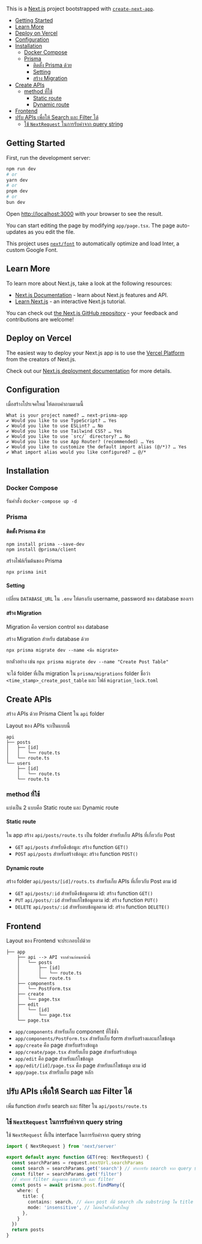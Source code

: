 This is a [Next.js](https://nextjs.org/) project bootstrapped with [`create-next-app`](https://github.com/vercel/next.js/tree/canary/packages/create-next-app).

- [Getting Started](#getting-started)
- [Learn More](#learn-more)
- [Deploy on Vercel](#deploy-on-vercel)
- [Configuration](#configuration)
- [Installation](#installation)
  - [Docker Compose](#docker-compose)
  - [Prisma](#prisma)
    - [ติดตั้ง Prisma ด้วย](#ติดตั้ง-prisma-ด้วย)
    - [Setting](#setting)
    - [สร้าง Migration](#สร้าง-migration)
- [Create APIs](#create-apis)
  - [method ที่ใช้](#method-ที่ใช้)
    - [Static route](#static-route)
    - [Dynamic route](#dynamic-route)
- [Frontend](#frontend)
- [ปรับ APIs เพื่อให้ Search และ Filter ได้](#ปรับ-apis-เพื่อให้-search-และ-filter-ได้)
  - [ใช้ `NextRequest` ในการรับค่าจาก query string](#ใช้-nextrequest-ในการรับค่าจาก-query-string)


## Getting Started

First, run the development server:

```bash
npm run dev
# or
yarn dev
# or
pnpm dev
# or
bun dev
```

Open [http://localhost:3000](http://localhost:3000) with your browser to see the result.

You can start editing the page by modifying `app/page.tsx`. The page auto-updates as you edit the file.

This project uses [`next/font`](https://nextjs.org/docs/basic-features/font-optimization) to automatically optimize and load Inter, a custom Google Font.

## Learn More

To learn more about Next.js, take a look at the following resources:

- [Next.js Documentation](https://nextjs.org/docs) - learn about Next.js features and API.
- [Learn Next.js](https://nextjs.org/learn) - an interactive Next.js tutorial.

You can check out [the Next.js GitHub repository](https://github.com/vercel/next.js/) - your feedback and contributions are welcome!

## Deploy on Vercel

The easiest way to deploy your Next.js app is to use the [Vercel Platform](https://vercel.com/new?utm_medium=default-template&filter=next.js&utm_source=create-next-app&utm_campaign=create-next-app-readme) from the creators of Next.js.

Check out our [Next.js deployment documentation](https://nextjs.org/docs/deployment) for more details.

## Configuration

เมื่อสร้างโปรเจคใหม่ ให้ตอบคำถามตามนี้

```
What is your project named? … next-prisma-app
✔ Would you like to use TypeScript? … Yes
✔ Would you like to use ESLint? … No
✔ Would you like to use Tailwind CSS? … Yes
✔ Would you like to use `src/` directory? … No
✔ Would you like to use App Router? (recommended) … Yes
✔ Would you like to customize the default import alias (@/*)? … Yes
✔ What import alias would you like configured? … @/*
```

## Installation

### Docker Compose

รันคำสั่ง `docker-compose up -d`

### Prisma

#### ติดตั้ง Prisma ด้วย

```
npm install prisma --save-dev
npm install @prisma/client
```

สร้างไฟล์เริ่มต้นของ Prisma

```
npx prisma init
```

#### Setting

เปลี่ยน `DATABASE_URL` ใน `.env` ให้ตรงกับ username, password ของ database ของเรา

#### สร้าง Migration

Migration คือ version control ของ database

สร้าง Migration สำหรับ database ด้วย

```
npx prisma migrate dev --name <ชื่อ migrate>
```

ยกตัวอย่าง เช่น `npx prisma migrate dev --name "Create Post Table"`

จะได้ folder ที่เป็น migration ใน `prisma/migrations` folder ชื่อว่า `<time_stamp>_create_post_table` และ ไฟล์ `migration_lock.toml`

## Create APIs

สร้าง APIs ด้วย Prisma Client ใน `api` folder

Layout ของ APIs จะเป็นแบบนี้
  
```
api
├── posts
│   ├── [id]
│   │   └── route.ts
│   └── route.ts
└── users
    ├── [id]
    │   └── route.ts
    └── route.ts
```

### method ที่ใช้

แบ่งเป็น 2 แบบคือ Static route และ Dynamic route

#### Static route

ใน app สร้าง `api/posts/route.ts` เป็น folder สำหรับเก็บ APIs ที่เกี่ยวกับ Post

- `GET` `api/posts` สำหรับดึงข้อมูล: สร้าง function `GET()`
- `POST` `api/posts` สำหรับสร้างข้อมูล: สร้าง function `POST()`

#### Dynamic route

สร้าง folder `api/posts/[id]/routs.ts` สำหรับเก็บ APIs ที่เกี่ยวกับ Post ตาม id

- `GET` `api/posts/:id` สำหรับดึงข้อมูลตาม id: สร้าง function `GET()`
- `PUT` `api/posts/:id` สำหรับแก้ไขข้อมูลตาม id: สร้าง function `PUT()`
- `DELETE` `api/posts/:id` สำหรับลบข้อมูลตาม id: สร้าง function `DELETE()`

## Frontend

Layout ของ Frontend จะประกอบไปด้วย

```
├── app
    ├── api --> API จากส่วนก่อนหน้านี้
    │   └── posts
    │       ├── [id]
    │       │   └── route.ts
    │       └── route.ts
    ├── components
    │   └── PostForm.tsx
    ├── create
    │   └── page.tsx
    ├── edit
    │   └── [id]
    │       └── page.tsx
    └── page.tsx
```

- `app/components` สำหรับเก็บ component ที่ใช้ซ้ำ
- `app/components/PostForm.tsx` สำหรับเก็บ form สำหรับสร้างและแก้ไขข้อมูล
- `app/create` คือ page สำหรับสร้างข้อมูล
- `app/create/page.tsx` สำหรับเก็บ page สำหรับสร้างข้อมูล
- `app/edit` คือ page สำหรับแก้ไขข้อมูล
- `app/edit/[id]/page.tsx` คือ page สำหรับแก้ไขข้อมูล ตาม id
- `app/page.tsx` สำหรับเก็บ page หลัก

## ปรับ APIs เพื่อให้ Search และ Filter ได้

เพิ่ม function สำหรับ search และ filter ใน `api/posts/route.ts`

### ใช้ `NextRequest` ในการรับค่าจาก query string

ใช้ `NextRequest` ที่เป็น interface ในการรับค่าจาก query string

```ts
import { NextRequest } from 'next/server'

export default async function GET(req: NextRequest) {
  const searchParams = request.nextUrl.searchParams
  const search = searchParams.get('search') // ทำการรับ search จาก query string
  const filter = searchParams.get('filter')
  // ทำการ filter ข้อมูลตาม search และ filter
  const posts = await prisma.post.findMany({
    where: {
      title: {
        contains: search, // ค้นหา post ที่มี search เป็น substring ใน title
        mode: 'insensitive', // ไม่สนใจตัวเล็กตัวใหญ่
      },
    }
  })
  return posts
}
```